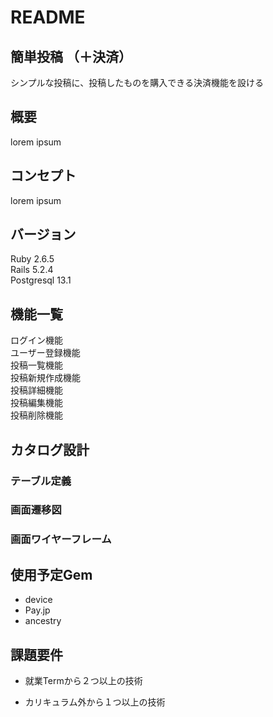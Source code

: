 # README

## 簡単投稿 （＋決済）

シンプルな投稿に、投稿したものを購入できる決済機能を設ける

## 概要
lorem ipsum

## コンセプト
lorem ipsum

## バージョン
Ruby 2.6.5  
Rails 5.2.4  
Postgresql 13.1  

## 機能一覧  
ログイン機能  
ユーザー登録機能  
投稿一覧機能  
投稿新規作成機能  
投稿詳細機能  
投稿編集機能  
投稿削除機能  

## カタログ設計

### テーブル定義

### 画面遷移図

### 画面ワイヤーフレーム

## 使用予定Gem

- device
- Pay.jp
- ancestry

## 課題要件
* 就業Termから２つ以上の技術  

* カリキュラム外から１つ以上の技術  

